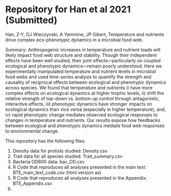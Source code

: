 # Repository for Han et al 2021 (Submitted)

Han, Z-Y, DJ Wieczynski, A Yammine, JP Gibert, Temperature and nutrients drive complex eco-phenotypic dynamics in a microbial food web.

Summary: 
Anthropogenic increases in temperature and nutrient loads will likely impact food web structure and stability. Though their independent effects have been well studied, their joint effects—particularly on coupled ecological and phenotypic dynamics—remain poorly understood. Here we experimentally manipulated temperature and nutrient levels in microbial food webs and used time-series analysis to quantify the strength and causality of reciprocal effects between ecological and phenotypic dynamics across species. We found that temperature and nutrients i) have more complex effects on ecological dynamics at higher trophic levels, ii) shift the relative strength of top-down vs. bottom-up control through antagonistic, interactive effects, iii) phenotypic dynamics have stronger impacts on ecological dynamics than vice versa (especially in higher temperature), and, iv) rapid phenotypic change mediates observed ecological responses to changes in temperature and nutrients. Our results expose how feedbacks between ecological and phenotypic dynamics mediate food web responses to environmental change. 


This repository has the following files:
1) Density data for protists studied: Density.csv
2) Trait data for all species studied: Trait_summary.csv
3) Bacteria OD600 data: bac_OD.csv
4) R Code that reproduces all analyses presented in the main text: BTE_main_text_code.csv (html version as)
5) R Code that reproduces all analyses presented in the Appendix: BTE_Appendix.csv
6) 
